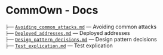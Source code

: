 # CommOwn - Docs

`├──` [`Avoiding_common_attacks.md`](Avoiding_common_attacks.md) — Avoiding common attacks <br>
`├──` [`Deployed_addresses.md`](.Deployed_addresses.md) — Deployed addresses<br>
`├──` [`Design_pattern_decisions.md`](Design_pattern_decisions.md) — Design pattern decisions<br>
`├──` [`Test_explication.md`](./Test_explication.md) — Test explication<br>
